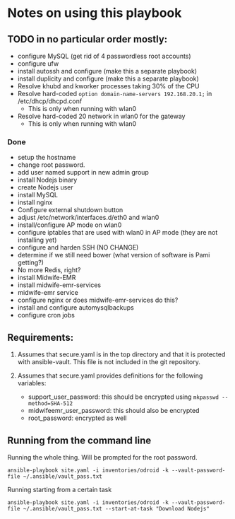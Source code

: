 # Notes on using this playbook

## TODO in no particular order mostly:

- configure MySQL (get rid of 4 passwordless root accounts)
- configure ufw
- install autossh and configure (make this a separate playbook)
- install duplicity and configure (make this a separate playbook)
- Resolve khubd and kworker processes taking 30% of the CPU
- Resolve hard-coded `option domain-name-servers 192.168.20.1;` in /etc/dhcp/dhcpd.conf
   - This is only when running with wlan0
- Resolve hard-coded 20 network in wlan0 for the gateway
   - This is only when running with wlan0

### Done

- setup the hostname
- change root password.
- add user named support in new admin group
- install Nodejs binary
- create Nodejs user
- install MySQL
- install nginx
- Configure external shutdown button
- adjust /etc/network/interfaces.d/eth0 and wlan0
- install/configure AP mode on wlan0
- configure iptables that are used with wlan0 in AP mode (they are not installing yet)
- configure and harden SSH (NO CHANGE)
- determine if we still need bower (what version of software is Pami getting?)
- No more Redis, right?
- install Midwife-EMR
- install midwife-emr-services
- midwife-emr service
- configure nginx or does midwife-emr-services do this?
- install and configure automysqlbackups
- configure cron jobs

## Requirements:

1. Assumes that secure.yaml is in the top directory and that it is protected
   with ansible-vault. This file is not included in the git repository.

2. Assumes that secure.yaml provides definitions for the following variables:

   - support_user_password: this should be encrypted using `mkpasswd --method=SHA-512`
   - midwifeemr_user_password: this should also be encrypted
   - root_password: encrypted as well



## Running from the command line

Running the whole thing. Will be prompted for the root password.

```
ansible-playbook site.yaml -i inventories/odroid -k --vault-password-file ~/.ansible/vault_pass.txt
```

Running starting from a certain task

```
ansible-playbook site.yaml -i inventories/odroid -k --vault-password-file ~/.ansible/vault_pass.txt --start-at-task "Download Nodejs"
```
